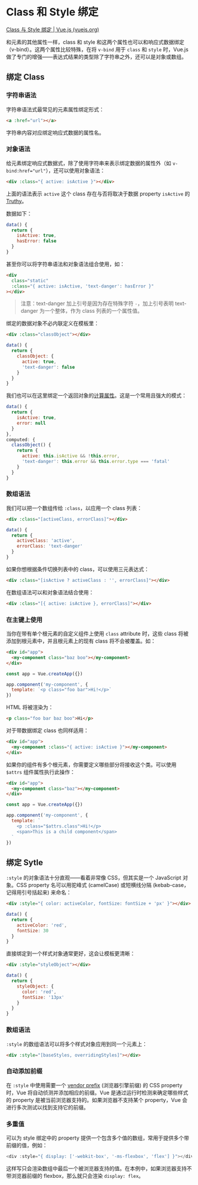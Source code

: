 # Class 和 Style 绑定

[Class 与 Style 绑定 | Vue.js (vuejs.org)](https://v3.cn.vuejs.org/guide/class-and-style.html)

和元素的其他属性一样，class 和 style 和这两个属性也可以和响应式数据绑定（v-bind）。这两个属性比较特殊，在将 `v-bind` 用于 `class` 和 `style` 时，Vue.js 做了专门的增强——表达式结果的类型除了字符串之外，还可以是对象或数组。



## 绑定 Class

### 字符串语法

字符串语法式最常见的元素属性绑定形式：

```html
<a :href="url"></a>
```

字符串内容对应绑定响应式数据的属性名。

### 对象语法

给元素绑定响应式数据式，除了使用字符串来表示绑定数据的属性外（如 `v-bind:href="url"`），还可以使用对象语法：

```html
<div :class="{ active: isActive }"></div>
```

上面的语法表示 `active` 这个 class 存在与否将取决于数据 property `isActive` 的 [Truthy](https://developer.mozilla.org/en-US/docs/Glossary/Truthy)。

数据如下：

```js
data() {
  return {
    isActive: true,
    hasError: false
  }
}
```

甚至你可以将字符串语法和对象语法组合使用，如：

```html
<div
  class="static"
  :class="{ active: isActive, 'text-danger': hasError }"
></div>
```

> 注意：text-danger 加上引号是因为存在特殊字符 `-`，加上引号表明 text-danger 为一个整体，作为 class 列表的一个属性值。

绑定的数据对象不必内联定义在模板里：

```html
<div :class="classObject"></div>
```

```js
data() {
  return {
    classObject: {
      active: true,
      'text-danger': false
    }
  }
}
```

我们也可以在这里绑定一个返回对象的[计算属性](https://v3.cn.vuejs.org/guide/computed.html)。这是一个常用且强大的模式：

```js
data() {
  return {
    isActive: true,
    error: null
  }
},
computed: {
  classObject() {
    return {
      active: this.isActive && !this.error,
      'text-danger': this.error && this.error.type === 'fatal'
    }
  }
}
```

### 数组语法

我们可以把一个数组传给 `:class`，以应用一个 class 列表：

```html
<div :class="[activeClass, errorClass]"></div>
```

```js
data() {
  return {
    activeClass: 'active',
    errorClass: 'text-danger'
  }
}
```

如果你想根据条件切换列表中的 class，可以使用三元表达式：

```html
<div :class="[isActive ? activeClass : '', errorClass]"></div>
```

在数组语法可以和对象语法结合使用：

```html
<div :class="[{ active: isActive }, errorClass]"></div>
```

### 在主键上使用

当你在带有单个根元素的自定义组件上使用 `class` attribute 时，这些 class 将被添加到根元素中，并且根元素上的现有 class 将不会被覆盖。如：

```html
<div id="app">
  <my-component class="baz boo"></my-component>
</div>
```

```js
const app = Vue.createApp({})

app.component('my-component', {
  template: `<p class="foo bar">Hi!</p>`
})
```

HTML 将被渲染为：

```html
<p class="foo bar baz boo">Hi</p>
```

对于带数据绑定 class 也同样适用：

```html
<div id="app">
  <my-component :class="{ active: isActive }"></my-component>
</div>
```

如果你的组件有多个根元素，你需要定义哪些部分将接收这个类。可以使用 `$attrs` 组件属性执行此操作：

```html
<div id="app">
  <my-component class="baz"></my-component>
</div>
```

```js
const app = Vue.createApp({})

app.component('my-component', {
  template: `
    <p :class="$attrs.class">Hi!</p>
    <span>This is a child component</span>
  `
})
```

## 绑定 Sytle

`:style` 的对象语法十分直观——看着非常像 CSS，但其实是一个 JavaScript 对象。CSS property 名可以用驼峰式 (camelCase) 或短横线分隔 (kebab-case，记得用引号括起来) 来命名：

```html
<div :style="{ color: activeColor, fontSize: fontSize + 'px' }"></div>
```

```js
data() {
  return {
    activeColor: 'red',
    fontSize: 30
  }
}
```

直接绑定到一个样式对象通常更好，这会让模板更清晰：

```html
<div :style="styleObject"></div>
```

```js
data() {
  return {
    styleObject: {
      color: 'red',
      fontSize: '13px'
    }
  }
}
```

### 数组语法

`:style` 的数组语法可以将多个样式对象应用到同一个元素上：

```html
<div :style="[baseStyles, overridingStyles]"></div>
```

### 自动添加前缀

在 `:style` 中使用需要一个 [vendor prefix](https://developer.mozilla.org/en-US/docs/Glossary/Vendor_Prefix) (浏览器引擎前缀) 的 CSS property 时，Vue 将自动侦测并添加相应的前缀。Vue 是通过运行时检测来确定哪些样式的 property 是被当前浏览器支持的。如果浏览器不支持某个 property，Vue 会进行多次测试以找到支持它的前缀。

### 多重值

可以为 style 绑定中的 property 提供一个包含多个值的数组，常用于提供多个带前缀的值，例如：

```js
<div :style="{ display: ['-webkit-box', '-ms-flexbox', 'flex'] }"></div>
```

这样写只会渲染数组中最后一个被浏览器支持的值。在本例中，如果浏览器支持不带浏览器前缀的 flexbox，那么就只会渲染 `display: flex`。